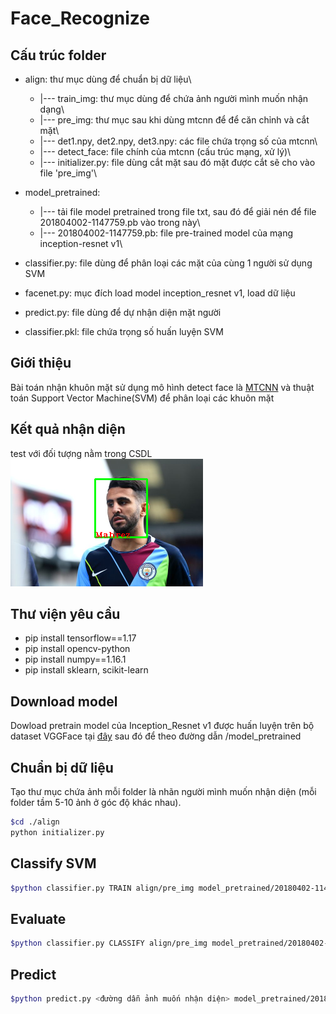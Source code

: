 # Face_Recognize
## Cấu trúc folder
- align: thư mục dùng để chuẩn bị dữ liệu\\
	- |--- train_img:	thư mục dùng để chứa ảnh người mình muốn nhận dạng\\
	- |--- pre_img:		thư mục sau khi dùng mtcnn để để căn chỉnh và cắt mặt\\
	- |--- det1.npy, det2.npy, det3.npy: các file chứa trọng số của mtcnn\\
	- |--- detect_face:	file chính của mtcnn (cấu trúc mạng, xử lý)\\
	- |--- initializer.py:	file dùng cắt mặt sau đó mặt được cắt sẽ cho vào file 'pre_img'\\
- model_pretrained: 
	- |--- tải file model pretrained trong file txt, sau đó để giải nén để file 201804002-1147759.pb vào trong này\\
	- |--- 201804002-1147759.pb: file pre-trained model của mạng inception-resnet v1\\

- classifier.py: file dùng để phân loại các mặt của cùng 1 người sử dụng SVM

- facenet.py: mục đích load model inception_resnet v1, load dữ liệu

- predict.py: file dùng để dự nhận diện mặt người

- classifier.pkl: file chứa trọng số huấn luyện SVM

## Giới thiệu
Bài toán nhận khuôn mặt sử dụng mô hình detect face là [MTCNN](https://kpzhang93.github.io/MTCNN_face_detection_alignment/paper/spl.pdf) và thuật toán Support Vector Machine(SVM) để phân loại
các khuôn mặt 

## Kết quả nhận diện
test với đối tượng nằm trong CSDL
<img src="result.png">

## Thư viện yêu cầu
- pip install tensorflow==1.17
- pip install opencv-python
- pip install numpy==1.16.1
- pip install sklearn, scikit-learn

## Download model
Dowload pretrain model của Inception_Resnet v1 được huấn luyện trên bộ dataset VGGFace tại [đây](https://drive.google.com/open?id=1R77HmFADxe87GmoLwzfgMu_HY0IhcyBz) sau đó để theo đường dẫn /model_pretrained

## Chuẩn bị dữ liệu
Tạo thư mục chứa ảnh mỗi folder là nhãn người mình muốn nhận diện (mỗi folder tầm 5-10 ảnh ở góc độ khác nhau).
```sh
$cd ./align
python initializer.py
```

## Classify SVM
```sh
$python classifier.py TRAIN align/pre_img model_pretrained/20180402-114759.pb classifier.pkl
```
## Evaluate
```sh
$python classifier.py CLASSIFY align/pre_img model_pretrained/20180402-114759.pb classifier.pkl
```
## Predict
```sh
$python predict.py <đường dẫn ảnh muốn nhận diện> model_pretrained/20180402-114759.pb classifier.pkl
```


